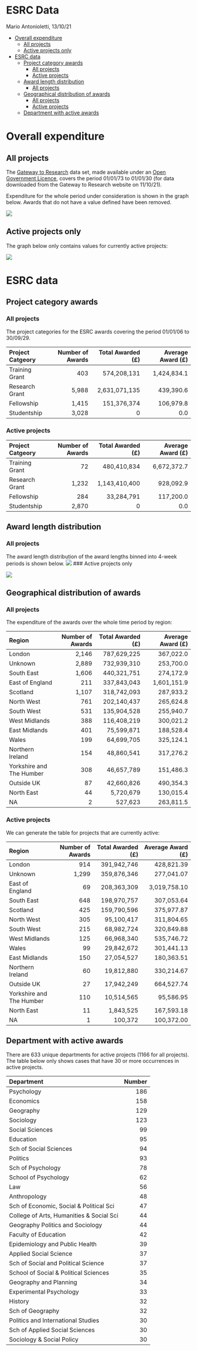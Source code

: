 ESRC Data
================
Mario Antonioletti,
13/10/21

-   [Overall expenditure](#overall-expenditure)
    -   [All projects](#all-projects)
    -   [Active projects only](#active-projects-only)
-   [ESRC data](#esrc-data)
    -   [Project category awards](#project-category-awards)
        -   [All projects](#all-projects-1)
        -   [Active projects](#active-projects)
    -   [Award length distribution](#award-length-distribution)
        -   [All projects](#all-projects-2)
    -   [Geographical distribution of
        awards](#geographical-distribution-of-awards)
        -   [All projects](#all-projects-3)
        -   [Active projects](#active-projects-1)
    -   [Department with active awards](#department-with-active-awards)

# Overall expenditure

## All projects

The [Gateway to Research](https://gtr.ukri.org/) data set, made
available under an [Open Government
Licence](https://www.nationalarchives.gov.uk/doc/open-government-licence/version/3/),
covers the period 01/01/73 to 01/01/30 (for data downloaded from the
Gateway to Research website on 11/10/21).

Expenditure for the whole period under consideration is shown in the
graph below. Awards that do not have a value defined have been removed.

![](ESRC_files/figure-gfm/funding_ByOrg-1.png)<!-- -->

## Active projects only

The graph below only contains values for currently active projects:

![](ESRC_files/figure-gfm/funding_ByOrg_active-1.png)<!-- -->

# ESRC data

## Project category awards

### All projects

The project categories for the ESRC awards covering the period 01/01/06
to 30/09/29.

| Project Catgeory | Number of Awards | Total Awarded (£) | Average Award (£) |
|:-----------------|-----------------:|------------------:|------------------:|
| Training Grant   |              403 |       574,208,131 |       1,424,834.1 |
| Research Grant   |            5,988 |     2,631,071,135 |         439,390.6 |
| Fellowship       |            1,415 |       151,376,374 |         106,979.8 |
| Studentship      |            3,028 |                 0 |               0.0 |

### Active projects

| Project Catgeory | Number of Awards | Total Awarded (£) | Average Award (£) |
|:-----------------|-----------------:|------------------:|------------------:|
| Training Grant   |               72 |       480,410,834 |       6,672,372.7 |
| Research Grant   |            1,232 |     1,143,410,400 |         928,092.9 |
| Fellowship       |              284 |        33,284,791 |         117,200.0 |
| Studentship      |            2,870 |                 0 |               0.0 |

## Award length distribution

### All projects

The award length distribution of the award lengths binned into 4-week
periods is shown below.
![](ESRC_files/figure-gfm/award_lengths-1.png)<!-- --> ### Active
projects only

![](ESRC_files/figure-gfm/award_lengths_active-1.png)<!-- -->

## Geographical distribution of awards

### All projects

The expenditure of the awards over the whole time period by region:

| Region                   | Number of Awards | Total Awarded (£) | Average Award (£) |
|:-------------------------|-----------------:|------------------:|------------------:|
| London                   |            2,146 |       787,629,225 |         367,022.0 |
| Unknown                  |            2,889 |       732,939,310 |         253,700.0 |
| South East               |            1,606 |       440,321,751 |         274,172.9 |
| East of England          |              211 |       337,843,043 |       1,601,151.9 |
| Scotland                 |            1,107 |       318,742,093 |         287,933.2 |
| North West               |              761 |       202,140,437 |         265,624.8 |
| South West               |              531 |       135,904,528 |         255,940.7 |
| West Midlands            |              388 |       116,408,219 |         300,021.2 |
| East Midlands            |              401 |        75,599,871 |         188,528.4 |
| Wales                    |              199 |        64,699,705 |         325,124.1 |
| Northern Ireland         |              154 |        48,860,541 |         317,276.2 |
| Yorkshire and The Humber |              308 |        46,657,789 |         151,486.3 |
| Outside UK               |               87 |        42,660,826 |         490,354.3 |
| North East               |               44 |         5,720,679 |         130,015.4 |
| NA                       |                2 |           527,623 |         263,811.5 |

### Active projects

We can generate the table for projects that are currently active:

| Region                   | Number of Awards | Total Awarded (£) | Average Award (£) |
|:-------------------------|-----------------:|------------------:|------------------:|
| London                   |              914 |       391,942,746 |        428,821.39 |
| Unknown                  |            1,299 |       359,876,346 |        277,041.07 |
| East of England          |               69 |       208,363,309 |      3,019,758.10 |
| South East               |              648 |       198,970,757 |        307,053.64 |
| Scotland                 |              425 |       159,790,596 |        375,977.87 |
| North West               |              305 |        95,100,417 |        311,804.65 |
| South West               |              215 |        68,982,724 |        320,849.88 |
| West Midlands            |              125 |        66,968,340 |        535,746.72 |
| Wales                    |               99 |        29,842,672 |        301,441.13 |
| East Midlands            |              150 |        27,054,527 |        180,363.51 |
| Northern Ireland         |               60 |        19,812,880 |        330,214.67 |
| Outside UK               |               27 |        17,942,249 |        664,527.74 |
| Yorkshire and The Humber |              110 |        10,514,565 |         95,586.95 |
| North East               |               11 |         1,843,525 |        167,593.18 |
| NA                       |                1 |           100,372 |        100,372.00 |

## Department with active awards

There are 633 unique departments for active projects (1166 for all
projects). The table below only shows cases that have 30 or more
occurrences in active projects.

| Department                               | Number |
|:-----------------------------------------|-------:|
| Psychology                               |    186 |
| Economics                                |    158 |
| Geography                                |    129 |
| Sociology                                |    123 |
| Social Sciences                          |     99 |
| Education                                |     95 |
| Sch of Social Sciences                   |     94 |
| Politics                                 |     93 |
| Sch of Psychology                        |     78 |
| School of Psychology                     |     62 |
| Law                                      |     56 |
| Anthropology                             |     48 |
| Sch of Economic, Social & Political Sci  |     47 |
| College of Arts, Humanities & Social Sci |     44 |
| Geography Politics and Sociology         |     44 |
| Faculty of Education                     |     42 |
| Epidemiology and Public Health           |     39 |
| Applied Social Science                   |     37 |
| Sch of Social and Political Science      |     37 |
| School of Social & Political Sciences    |     35 |
| Geography and Planning                   |     34 |
| Experimental Psychology                  |     33 |
| History                                  |     32 |
| Sch of Geography                         |     32 |
| Politics and International Studies       |     30 |
| Sch of Applied Social Sciences           |     30 |
| Sociology & Social Policy                |     30 |
